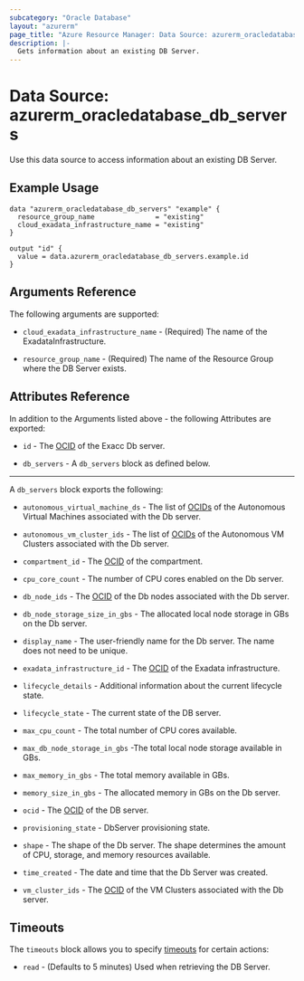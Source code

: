 ```yaml
---
subcategory: "Oracle Database"
layout: "azurerm"
page_title: "Azure Resource Manager: Data Source: azurerm_oracledatabase_db_servers"
description: |-
  Gets information about an existing DB Server.
---
```


# Data Source: azurerm_oracledatabase_db_servers

Use this data source to access information about an existing DB Server.

## Example Usage

```hcl
data "azurerm_oracledatabase_db_servers" "example" {
  resource_group_name               = "existing"
  cloud_exadata_infrastructure_name = "existing"
}

output "id" {
  value = data.azurerm_oracledatabase_db_servers.example.id
}
```

## Arguments Reference

The following arguments are supported:

* `cloud_exadata_infrastructure_name` - (Required) The name of the ExadataInfrastructure.

* `resource_group_name` - (Required) The name of the Resource Group where the DB Server exists.

## Attributes Reference

In addition to the Arguments listed above - the following Attributes are exported: 

* `id` - The [OCID](https://docs.oracle.com/en-us/iaas/Content/General/Concepts/identifiers.htm) of the Exacc Db server.

* `db_servers` - A `db_servers` block as defined below.

---

A `db_servers` block exports the following:

* `autonomous_virtual_machine_ds` - The list of [OCIDs](https://docs.oracle.com/en-us/iaas/Content/General/Concepts/identifiers.htm) of the Autonomous Virtual Machines associated with the Db server.

* `autonomous_vm_cluster_ids` - The list of [OCIDs](https://docs.oracle.com/en-us/iaas/Content/General/Concepts/identifiers.htm) of the Autonomous VM Clusters associated with the Db server.

* `compartment_id` - The [OCID](https://docs.oracle.com/en-us/iaas/Content/General/Concepts/identifiers.htm) of the compartment.

* `cpu_core_count` - The number of CPU cores enabled on the Db server.

* `db_node_ids` - The [OCID](https://docs.oracle.com/en-us/iaas/Content/General/Concepts/identifiers.htm) of the Db nodes associated with the Db server.

* `db_node_storage_size_in_gbs` - The allocated local node storage in GBs on the Db server.

* `display_name` - The user-friendly name for the Db server. The name does not need to be unique.

* `exadata_infrastructure_id` - The [OCID](https://docs.oracle.com/en-us/iaas/Content/General/Concepts/identifiers.htm) of the Exadata infrastructure.

* `lifecycle_details` - Additional information about the current lifecycle state.

* `lifecycle_state` - The current state of the DB server.

* `max_cpu_count` - The total number of CPU cores available.

* `max_db_node_storage_in_gbs` -The total local node storage available in GBs.

* `max_memory_in_gbs` - The total memory available in GBs.

* `memory_size_in_gbs` - The allocated memory in GBs on the Db server.

* `ocid` - The [OCID](https://docs.oracle.com/en-us/iaas/Content/General/Concepts/identifiers.htm) of the DB server.

* `provisioning_state` - DbServer provisioning state.

* `shape` - The shape of the Db server. The shape determines the amount of CPU, storage, and memory resources available.

* `time_created` - The date and time that the Db Server was created.

* `vm_cluster_ids` - The [OCID](https://docs.oracle.com/en-us/iaas/Content/General/Concepts/identifiers.htm) of the VM Clusters associated with the Db server.

## Timeouts

The `timeouts` block allows you to specify [timeouts](https://www.terraform.io/language/resources/syntax#operation-timeouts) for certain actions:

* `read` - (Defaults to 5 minutes) Used when retrieving the DB Server.
